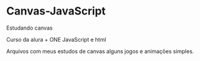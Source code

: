 # Canvas-JavaScript
Estudando canvas

Curso da alura + ONE
JavaScript e html

Arquivos com meus estudos de canvas
alguns jogos e animações simples.
